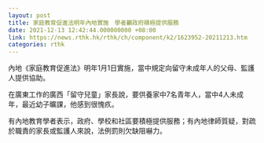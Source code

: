```yaml
---
layout: post
title: 家庭教育促進法明年內地實施　學者籲政府積極提供服務
date: 2021-12-13 12:42:44.000000000 +08:00
link: https://news.rthk.hk/rthk/ch/component/k2/1623952-20211213.htm
categories: rthk
---
```


內地《家庭教育促進法》明年1月1日實施，當中規定向留守未成年人的父母、監護人提供協助。

在廣東工作的廣西「留守兒童」家長說，要供養家中7名青年人，當中4人未成年，最近幼子曠課，他感到很愧疚。

有內地教育學者表示，政府、學校和社區要積極提供服務；有內地律師質疑，對疏於職責的家長或監護人來說，法例罰則欠缺阻嚇力。
